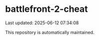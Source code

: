 # battlefront-2-cheat

Last updated: 2025-06-12 07:34:08

This repository is automatically maintained.
